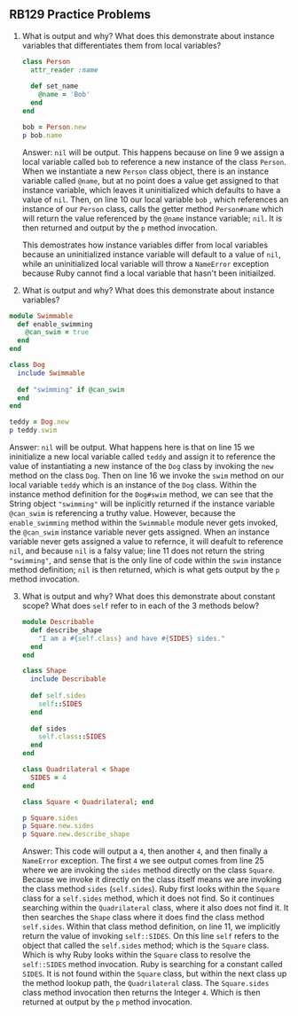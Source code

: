 <h2> RB129 Practice Problems</h2>

1. What is output and why? What does this demonstrate about instance variables that differentiates them from local variables?

   ```ruby
   class Person
     attr_reader :name
     
     def set_name
       @name = 'Bob'
     end
   end
   
   bob = Person.new
   p bob.name
   ```

   Answer: `nil` will be output. This happens because on line 9 we assign a local variable called `bob` to reference a new instance of the class `Person`. When we instantiate a new `Person` class object, there is an instance variable called `@name`, but at no point does a value get assigned to that instance variable, which leaves it uninitialized which defaults to have a value of `nil`. Then, on line 10 our local variable `bob` , which references an instance of our `Person` class, calls the getter method `Person#name` which will return the value referenced by the `@name` instance variable; `nil`. It is then returned and output by the `p` method invocation. 

   This demostrates how instance variables differ from local variables because an uninitialized instance variable will default to a value of `nil`, while an uninitialized local variable will throw a `NameError` exception because Ruby cannot find a local variable that hasn't been initiailzed.

   

2.  What is output and why? What does this demonstrate about instance variables?

   ```ruby
   module Swimmable
     def enable_swimming
       @can_swim = true
     end
   end
   
   class Dog
     include Swimmable
     
     def "swimming" if @can_swim
     end
   end
   
   teddy = Dog.new
   p teddy.swim
   ```

   Answer: `nil` will be output. What happens here is that on line 15 we ininitialize a new local variable called `teddy` and assign it to reference the value of instantiating a new instance of the `Dog` class by invoking the `new` method on the class `Dog`. Then on line 16 we invoke the `swim` method on our local variable `teddy` which is an instance of the `Dog` class. Within the instance method definition for the `Dog#swim` method, we can see that the String object `"swimming"` will be inplicitly returned if the instance variable `@can_swim` is referencing a truthy value. However, because the `enable_swimming` method within the `Swimmable` module never gets invoked, the `@can_swim` instance variable never gets assigned. When an instance variable never gets assigned a value to refernce, it will deafult to reference `nil`, and because `nil` is a falsy value; line 11 does not return the string `"swimming"`, and sense that is the only line of code within the `swim` instance method definition; `nil` is then returned, which is what gets output by the `p` method invocation.

   

3. What is output and why? What does this demonstrate about constant scope? What does `self` refer to in each of the 3 methods below?

   ```ruby
   module Describable
     def describe_shape
       "I am a #{self.class} and have #{SIDES} sides."
     end
   end
   
   class Shape
     include Describable
     
     def self.sides
       self::SIDES
     end
     
     def sides
       self.class::SIDES
     end
   end
   
   class Quadrilateral < Shape
     SIDES = 4
   end
   
   class Square < Quadrilateral; end
   
   p Square.sides
   p Square.new.sides
   p Square.new.describe_shape
   ```

   Answer: This code will output a `4`, then another `4`, and then finally a `NameError` exception. The first `4` we see output comes from line 25 where we are invoking the `sides` method directly on the class `Square`. Because we invoke it directly on the class itself means we are invoking the class method `sides` (`self.sides`). Ruby first looks within the `Square` class for a `self.sides` method, which it does not find. So it continues searching within the `Quadrilateral` class, where it also does not find it. It then searches the `Shape` class where it does find the class method `self.sides`. Within that class method definition, on line 11, we implicitly return the value of invoking `self::SIDES`. On this line `self` refers to the object that called the `self.sides` method; which is the `Square` class. Which is why Ruby looks within the `Square` class to resolve the `self::SIDES` method invocation. Ruby is searching for a constant called `SIDES`. It is not found within the `Square` class, but within the next class up the method lookup path, the `Quadrilateral` class. The `Square.sides` class method invocation then returns the Integer `4`. Which is then returned at output by the `p` method invocation.

